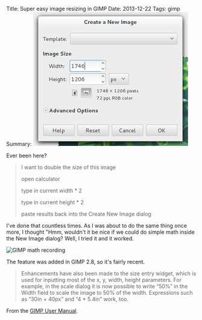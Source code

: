 Title: Super easy image resizing in GIMP
Date: 2013-12-22
Tags: gimp
Summary: ![GIMP math recording](/static/images/024/gimp_math.gif "GIMP math recording")

Ever been here?

 > I want to double the size of this image
>
 > open calculator
 >
 > type in current width * 2
 >
 > type in current height * 2
 >
 > paste results back into the Create New Image dialog

I've done that countless times.  As I was about to do the same thing once more,
I thought "Hmm, wouldn't it be nice if we could do simple math inside the New
Image dialog?  Well, I tried it and it worked.

![GIMP math recording]({filename}/static/images/024/gimp_math.gif "GIMP math recording")

The feature was added in GIMP 2.8, so it's fairly recent.

 > Enhancements have also been made to the size entry widget, which is used for
 > inputting most of the x, y, width, height parameters. For example, in the
 > scale dialog it is now possible to write “50%” in the Width field to scale
 > the image to 50% of the width. Expressions such as “30in + 40px” and “4 *
 > 5.4in” work, too.

From the [GIMP User Manual][1].

[1]: http://docs.gimp.org/2.8/en/gimp-introduction-whats-new.html "GIMP User Manual"
